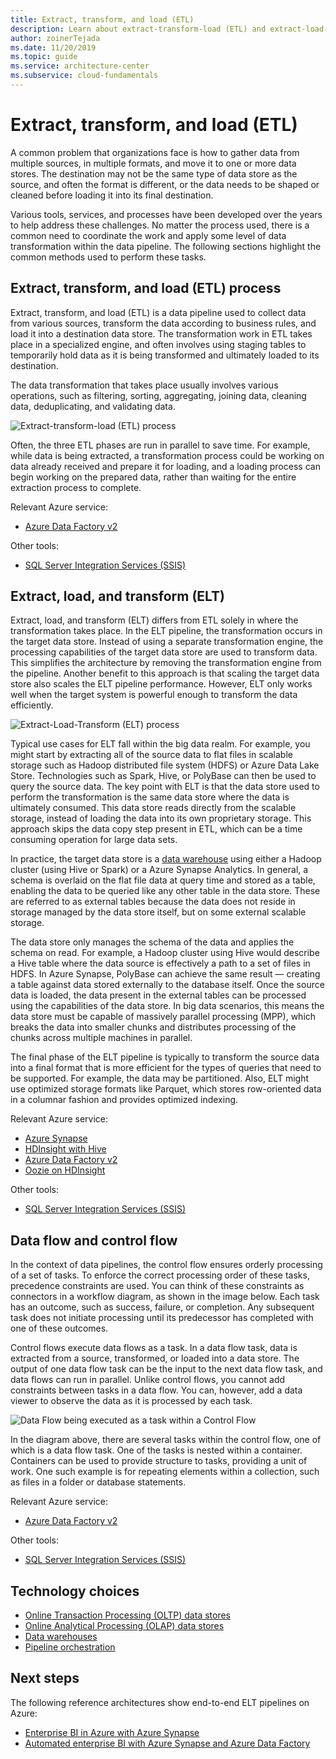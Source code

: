 ```yaml
---
title: Extract, transform, and load (ETL)
description: Learn about extract-transform-load (ETL) and extract-load-transform (ELT) data transformation pipelines, and how to use control flows and data flows.
author: zoinerTejada
ms.date: 11/20/2019
ms.topic: guide
ms.service: architecture-center
ms.subservice: cloud-fundamentals
---
```


<!-- cSpell:ignore Oozie HDFS deduplicating -->

# Extract, transform, and load (ETL)

A common problem that organizations face is how to gather data from multiple sources, in multiple formats, and move it to one or more data stores. The destination may not be the same type of data store as the source, and often the format is different, or the data needs to be shaped or cleaned before loading it into its final destination.

Various tools, services, and processes have been developed over the years to help address these challenges. No matter the process used, there is a common need to coordinate the work and apply some level of data transformation within the data pipeline. The following sections highlight the common methods used to perform these tasks.

## Extract, transform, and load (ETL) process

Extract, transform, and load (ETL) is a data pipeline used to collect data from various sources, transform the data according to business rules, and load it into a destination data store. The transformation work in ETL takes place in a specialized engine, and often involves using staging tables to temporarily hold data as it is being transformed and ultimately loaded to its destination.

The data transformation that takes place usually involves various operations, such as filtering, sorting, aggregating, joining data, cleaning data, deduplicating, and validating data.

![Extract-transform-load (ETL) process](../images/etl.png)

Often, the three ETL phases are run in parallel to save time. For example, while data is being extracted, a transformation process could be working on data already received and prepare it for loading, and a loading process can begin working on the prepared data, rather than waiting for the entire extraction process to complete.

Relevant Azure service:

- [Azure Data Factory v2](https://azure.microsoft.com/services/data-factory)

Other tools:

- [SQL Server Integration Services (SSIS)](/sql/integration-services/sql-server-integration-services)

## Extract, load, and transform (ELT)

Extract, load, and transform (ELT) differs from ETL solely in where the transformation takes place. In the ELT pipeline, the transformation occurs in the target data store. Instead of using a separate transformation engine, the processing capabilities of the target data store are used to transform data. This simplifies the architecture by removing the transformation engine from the pipeline. Another benefit to this approach is that scaling the target data store also scales the ELT pipeline performance. However, ELT only works well when the target system is powerful enough to transform the data efficiently.

![Extract-Load-Transform (ELT) process](../images/elt.png)

Typical use cases for ELT fall within the big data realm. For example, you might start by extracting all of the source data to flat files in scalable storage such as Hadoop distributed file system (HDFS) or Azure Data Lake Store. Technologies such as Spark, Hive, or PolyBase can then be used to query the source data. The key point with ELT is that the data store used to perform the transformation is the same data store where the data is ultimately consumed. This data store reads directly from the scalable storage, instead of loading the data into its own proprietary storage. This approach skips the data copy step present in ETL, which can be a time consuming operation for large data sets.

In practice, the target data store is a [data warehouse](./data-warehousing.md) using either a Hadoop cluster (using Hive or Spark) or a Azure Synapse Analytics. In general, a schema is overlaid on the flat file data at query time and stored as a table, enabling the data to be queried like any other table in the data store. These are referred to as external tables because the data does not reside in storage managed by the data store itself, but on some external scalable storage.

The data store only manages the schema of the data and applies the schema on read. For example, a Hadoop cluster using Hive would describe a Hive table where the data source is effectively a path to a set of files in HDFS. In Azure Synapse, PolyBase can achieve the same result &mdash; creating a table against data stored externally to the database itself. Once the source data is loaded, the data present in the external tables can be processed using the capabilities of the data store. In big data scenarios, this means the data store must be capable of massively parallel processing (MPP), which breaks the data into smaller chunks and distributes processing of the chunks across multiple machines in parallel.

The final phase of the ELT pipeline is typically to transform the source data into a final format that is more efficient for the types of queries that need to be supported. For example, the data may be partitioned. Also, ELT might use optimized storage formats like Parquet, which stores row-oriented data in a columnar fashion and provides optimized indexing.

Relevant Azure service:

- [Azure Synapse](/azure/sql-data-warehouse/sql-data-warehouse-overview-what-is)
- [HDInsight with Hive](/azure/hdinsight/hadoop/hdinsight-use-hive)
- [Azure Data Factory v2](https://azure.microsoft.com/services/data-factory)
- [Oozie on HDInsight](/azure/hdinsight/hdinsight-use-oozie-linux-mac)

Other tools:

- [SQL Server Integration Services (SSIS)](/sql/integration-services/sql-server-integration-services)

## Data flow and control flow

In the context of data pipelines, the control flow ensures orderly processing of a set of tasks. To enforce the correct processing order of these tasks, precedence constraints are used. You can think of these constraints as connectors in a workflow diagram, as shown in the image below. Each task has an outcome, such as success, failure, or completion. Any subsequent task does not initiate processing until its predecessor has completed with one of these outcomes.

Control flows execute data flows as a task. In a data flow task, data is extracted from a source, transformed, or loaded into a data store. The output of one data flow task can be the input to the next data flow task, and data flows can run in parallel. Unlike control flows, you cannot add constraints between tasks in a data flow. You can, however, add a data viewer to observe the data as it is processed by each task.

![Data Flow being executed as a task within a Control Flow](../images/control-flow-data-flow.png)

In the diagram above, there are several tasks within the control flow, one of which is a data flow task. One of the tasks is nested within a container. Containers can be used to provide structure to tasks, providing a unit of work. One such example is for repeating elements within a collection, such as files in a folder or database statements.

Relevant Azure service:

- [Azure Data Factory v2](https://azure.microsoft.com/services/data-factory)

Other tools:

- [SQL Server Integration Services (SSIS)](/sql/integration-services/sql-server-integration-services)

## Technology choices

- [Online Transaction Processing (OLTP) data stores](./online-transaction-processing.md#oltp-in-azure)
- [Online Analytical Processing (OLAP) data stores](./online-analytical-processing.md#olap-in-azure)
- [Data warehouses](./data-warehousing.md)
- [Pipeline orchestration](../technology-choices/pipeline-orchestration-data-movement.md)

## Next steps

The following reference architectures show end-to-end ELT pipelines on Azure:

- [Enterprise BI in Azure with Azure Synapse](../../reference-architectures/data/enterprise-bi-synapse.md)
- [Automated enterprise BI with Azure Synapse and Azure Data Factory](../../reference-architectures/data/enterprise-bi-adf.md)